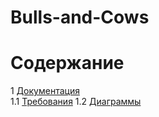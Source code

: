 # Bulls-and-Cows

# Содержание
1 [Документация](Documents)  
1.1 [Требования](Documents/Requirements/Requirements%20Document.md)
1.2 [Диаграммы](Documents/System%20project/README.md)  
